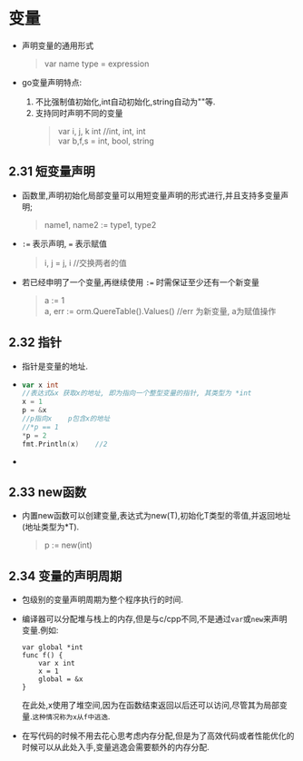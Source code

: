 # 变量

* 声明变量的通用形式

  > var name type = expression

* go变量声明特点:
  
  1. 不比强制值初始化,int自动初始化,string自动为""等.
  2. 支持同时声明不同的变量
     > var i, j, k int    //int, int, int  
     > var b,f,s = int, bool, string

## 2.31 短变量声明

* 函数里,声明初始化局部变量可以用短变量声明的形式进行,并且支持多变量声明;

  > name1, name2 := type1, type2

* `:=` 表示声明, `=` 表示赋值

  > i, j = j, i  //交换两者的值

* 若已经申明了一个变量,再继续使用 `:=` 时需保证至少还有一个新变量
  > a := 1  
  > a, err := orm.QuereTable().Values() //err 为新变量, a为赋值操作

## 2.32 指针

* 指针是变量的地址.

* ```go
  var x int
  //表达式&x 获取x的地址, 即为指向一个整型变量的指针, 其类型为 *int
  x = 1
  p = &x
  //p指向x	p包含x的地址
  //*p == 1
  *p = 2
  fmt.Println(x)	//2
  ```

* 

## 2.33 new函数

* 内置new函数可以创建变量,表达式为new(T),初始化T类型的零值,并返回地址(地址类型为*T).

  > p := new(int)

## 2.34 变量的声明周期

* 包级别的变量声明周期为整个程序执行的时间.
* 编译器可以分配堆与栈上的内存,但是与c/cpp不同,不是通过`var`或`new`来声明变量.例如:

  ```
  var global *int
  func f() {
      var x int
      x = 1
      global = &x
  }
  ```

  在此处,x使用了堆空间,因为在函数结束返回以后还可以访问,尽管其为局部变量.`这种情况称为x从f中逃逸`.
* 在写代码的时候不用去花心思考虑内存分配,但是为了高效代码或者性能优化的时候可以从此处入手,变量逃逸会需要额外的内存分配.